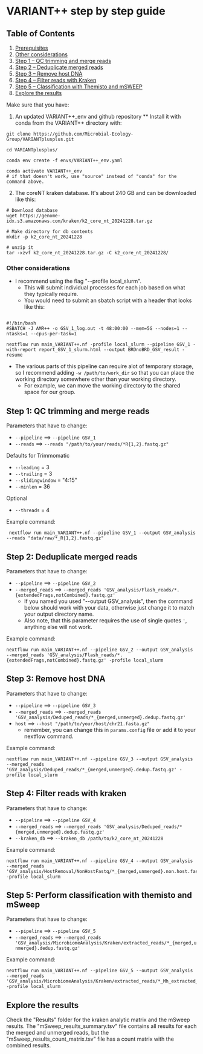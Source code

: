 # VARIANT++ step by step guide

## Table of Contents
1. [Prerequisites](#prerequisites)
2. [Other considerations](#other-considerations)
3. [Step 1 – QC trimming and merge reads](#step-1-qc-trimming-and-merge-reads)
4. [Step 2 – Deduplicate merged reads](#step-2-deduplicate-merged-reads)
5. [Step 3 – Remove host DNA](#step-3-remove-host-dna)
6. [Step 4 – Filter reads with Kraken](#step-4-filter-reads-with-kraken)
7. [Step 5 – Classification with Themisto and mSWEEP](#step-5-perform-classification-with-themisto-and-msweep)
8. [Explore the results](#explore-the-results)

Make sure that you have:
1. An updated VARIANT++_env and github repository
** Install it with conda from the VARIANT++ directory with: 
```
git clone https://github.com/Microbial-Ecology-Group/VARIANTplusplus.git

cd VARIANTplusplus/

conda env create -f envs/VARIANT++_env.yaml 

conda activate VARIANT++_env
# if that doesn't work, use "source" instead of "conda" for the command above.
```
2. The coreNT kraken database. It's about 240 GB and can be downloaded like this:
```
# Download database
wget https://genome-idx.s3.amazonaws.com/kraken/k2_core_nt_20241228.tar.gz

# Make directory for db contents
mkdir -p k2_core_nt_20241228

# unzip it 
tar -xzvf k2_core_nt_20241228.tar.gz -C k2_core_nt_20241228/ 
```

### Other considerations

* I recommend using the flag "--profile local_slurm". 
    * This will submit individual processes for each job based on what they typically require.
    * You would need to submit an sbatch script with a header that looks like this:

```

#!/bin/bash
#SBATCH -J AMR++ -o GSV_1_log.out -t 48:00:00 --mem=5G --nodes=1 --ntasks=1 --cpus-per-task=1

nextflow run main_VARIANT++.nf -profile local_slurm --pipeline GSV_1 -with-report report_GSV_1_slurm.html --output BRDnoBRD_GSV_result -resume
```

* The various parts of this pipeline can require alot of temporary storage, so I recommend adding `-w /path/to/work_dir` so that you can place the working directory somewhere other than your working directory.
    * For example, we can move the working directory to the shared space for our group.

## Step 1: QC trimming and merge reads

Parameters that have to change:
* `--pipeline` ==> `--pipeline GSV_1`
* `--reads`  ==> `--reads "/path/to/your/reads/*R{1,2}.fastq.gz"`

Defaults for Trimmomatic
* `--leading` = 3
* `--trailing` = 3
* `--slidingwindow` = "4:15"
* `--minlen` = 36

Optional
* `--threads` = 4


Example command:

```
 nextflow run main_VARIANT++.nf --pipeline GSV_1 --output GSV_analysis --reads "data/raw/*_R{1,2}.fastq.gz" 
```

## Step 2: Deduplicate merged reads

Parameters that have to change:
* `--pipeline` ==> `--pipeline GSV_2`
* `--merged_reads`  ==> `--merged_reads 'GSV_analysis/Flash_reads/*.{extendedFrags,notCombined}.fastq.gz'`
    * If you named you used "--output GSV_analysis", then the command below should work with your data, otherwise just change it to match your output directory name.
    * Also note, that this parameter requires the use of single quotes `'`, anything else will not work. 

Example command:
```
nextflow run main_VARIANT++.nf --pipeline GSV_2 --output GSV_analysis --merged_reads 'GSV_analysis/Flash_reads/*.{extendedFrags,notCombined}.fastq.gz' -profile local_slurm
```





## Step 3: Remove host DNA

Parameters that have to change:
* `--pipeline` ==> `--pipeline GSV_3`
* `--merged_reads`  ==> `--merged_reads 'GSV_analysis/Deduped_reads/*_{merged,unmerged}.dedup.fastq.gz'`
* `host` ==> `--host "/path/to/your/host/chr21.fasta.gz"` 
    * remember, you can change this in `params.config` file or add it to your nextflow command.

Example command:
```
nextflow run main_VARIANT++.nf --pipeline GSV_3 --output GSV_analysis --merged_reads 'GSV_analysis/Deduped_reads/*_{merged,unmerged}.dedup.fastq.gz' -profile local_slurm
``` 


## Step 4: Filter reads with kraken

Parameters that have to change:
* `--pipeline` ==> `--pipeline GSV_4`
* `--merged_reads`  ==> `--merged_reads 'GSV_analysis/Deduped_reads/*{merged,unmerged}.dedup.fastq.gz'`
* `--kraken_db` ==> `--kraken_db /path/to/k2_core_nt_20241228`


Example command:

```
nextflow run main_VARIANT++.nf --pipeline GSV_4 --output GSV_analysis --merged_reads 'GSV_analysis/HostRemoval/NonHostFastq/*_{merged,unmerged}.non.host.fastq.gz' -profile local_slurm
```

## Step 5: Perform classification with themisto and mSweep

Parameters that have to change:
* `--pipeline` ==> `--pipeline GSV_5`
* `--merged_reads`  ==> `--merged_reads 'GSV_analysis/MicrobiomeAnalysis/Kraken/extracted_reads/*_{merged,unmerged}.dedup.fastq.gz'`


Example command:
```
nextflow run main_VARIANT++.nf --pipeline GSV_5 --output GSV_analysis --merged_reads 'GSV_analysis/MicrobiomeAnalysis/Kraken/extracted_reads/*_Mh_extracted_{merged,unmerged}.fastq.gz' -profile local_slurm
```

## Explore the results

Check the "Results" folder for the kraken analytic matrix and the mSweep results. The "mSweep_results_summary.tsv" file contains all results for each the merged and unmerged reads, but the "mSweep_results_count_matrix.tsv" file has a count matrix with the combined results.
